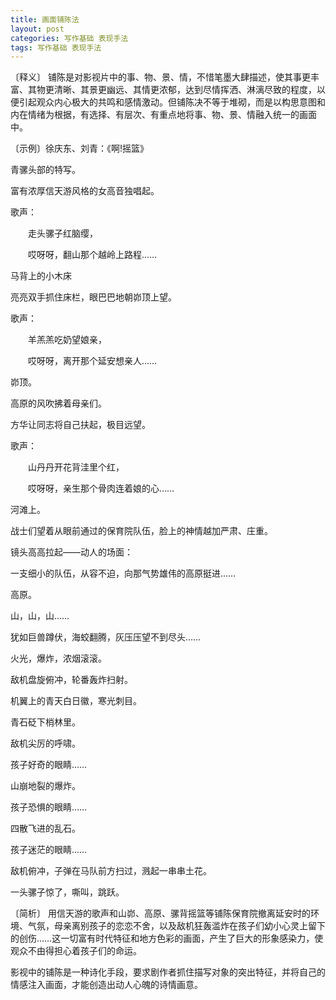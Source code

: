 ```yaml
---
title: 画面铺陈法
layout: post
categories: 写作基础 表现手法
tags: 写作基础 表现手法
---
```


〔释义〕 铺陈是对影视片中的事、物、景、情，不惜笔墨大肆描述，使其事更丰富、其物更清晰、其景更幽远、其情更浓郁，达到尽情挥洒、淋漓尽致的程度，以便引起观众内心极大的共鸣和感情激动。但铺陈决不等于堆砌，而是以构思意图和内在情绪为根据，有选择、有层次、有重点地将事、物、景、情融入统一的画面中。

〔示例〕徐庆东、刘青：《啊!摇篮》

青骡头部的特写。

富有浓厚信天游风格的女高音独唱起。

歌声：

　　走头骡子红脑缨，

　　哎呀呀，翻山那个越岭上路程……

马背上的小木床

亮亮双手抓住床栏，眼巴巴地朝峁顶上望。

歌声：

　　羊羔羔吃奶望娘亲，

　　哎呀呀，离开那个延安想亲人……

峁顶。

高原的风吹拂着母亲们。

方华让同志将自己扶起，极目远望。

歌声：

　　山丹丹开花背洼里个红，

　　哎呀呀，亲生那个骨肉连着娘的心……

河滩上。

战士们望着从眼前通过的保育院队伍，脸上的神情越加严肃、庄重。

镜头高高拉起——动人的场面：

一支细小的队伍，从容不迫，向那气势雄伟的高原挺进……

高原。

山，山，山……

犹如巨兽蹲伏，海蛟翻腾，灰压压望不到尽头……

火光，爆炸，浓烟滚滚。

敌机盘旋俯冲，轮番轰炸扫射。

机翼上的青天白日徽，寒光刺目。

青石砭下梢林里。

敌机尖厉的呼啸。

孩子好奇的眼睛……

山崩地裂的爆炸。

孩子恐惧的眼睛……

四散飞进的乱石。

孩子迷茫的眼睛……

敌机俯冲，子弹在马队前方扫过，溅起一串串土花。

一头骡子惊了，嘶叫，跳跃。

〔简析〕 用信天游的歌声和山峁、高原、骡背摇篮等铺陈保育院撤离延安时的环境、气氛，母亲离别孩子的恋恋不舍，以及敌机狂轰滥炸在孩子们幼小心灵上留下的创伤……这一切富有时代特征和地方色彩的画面，产生了巨大的形象感染力，使观众不由得担心着孩子们的命运。

影视中的铺陈是一种诗化手段，要求剧作者抓住描写对象的突出特征，并将自己的情感注入画面，才能创造出动人心魄的诗情画意。 